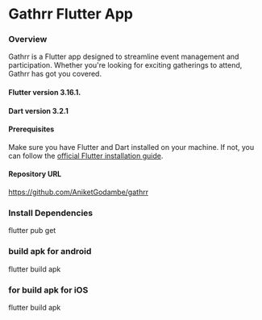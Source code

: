 # Gathrr Flutter App

### Overview
Gathrr is a Flutter app designed to streamline event management and participation. Whether you're looking for exciting gatherings to attend, Gathrr has got you covered. 

#### Flutter version 3.16.1.
#### Dart version 3.2.1


#### Prerequisites
Make sure you have Flutter and Dart installed on your machine. If not, you can follow the [official Flutter installation guide](https://flutter.dev/docs/get-started/install).

#### Repository URL
https://github.com/AniketGodambe/gathrr

### Install Dependencies
flutter pub get

### build apk for android 
flutter build apk

### for build apk for iOS 
flutter build apk


